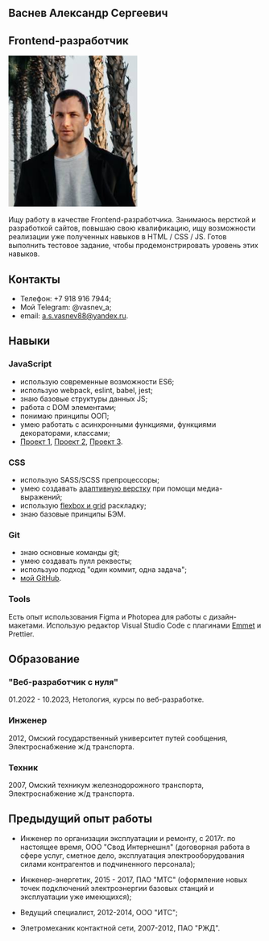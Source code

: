 ## Васнев Александр Сергеевич
## Frontend-разработчик

![Моя фотография](img/DSC03529.jpg)

Ищу работу в качестве Frontend-разработчика. Занимаюсь версткой и разработкой сайтов, повышаю свою квалификацию, ищу возможности реализации уже полученных навыков в HTML / CSS / JS. Готов выполнить тестовое задание, чтобы продемонстрировать уровень этих навыков.

## Контакты

- Телефон: +7 918 916 7944;
- Мой Telegram: @vasnev_a;
- email: a.s.vasnev88@yandex.ru.

## Навыки

### JavaScript

- использую современные возможности ES6;
- использую webpack, eslint, babel, jest;
- знаю базовые структуры данных JS;
- работа с DOM элементами;
- понимаю принципы ООП;
- умею работать с асинхронными функциями, функциями декораторами, классами;
- [Проект 1](https://github.com/Alexandr7944/bhj-diploma), [Проект 2](https://github.com/Alexandr7944/bjs-diplom), [Проект 3](https://replit.com/@AlieksandrVasni/Diplom-startovyi-kod#logic.js).

### CSS

- использую SASS/SCSS препроцессоры;
- умею создавать [адаптивную верстку](https://alexandr7944.github.io/mq-diploma-master/) при помощи медиа-выражений;
- использую [flexbox и grid](https://alexandr7944.github.io/training_site/) раскладку;
- знаю базовые принципы БЭМ.
  
### Git

- знаю основные команды git;
- умею создавать пулл реквесты;
- использую подход "один коммит, одна задача";
- [мой GitHub](https://github.com/Alexandr7944).

### Tools

Есть опыт использования Figma и Photopea для работы с дизайн-макетами. Использую редактор Visual Studio Code с плагинами [Emmet](certification/stepik-certificate-113654-f03cc9a.pdf) и Prettier.

## Образование

### "Веб-разработчик с нуля"
01.2022 - 10.2023, Нетология, курсы по веб-разработке.

### Инженер
2012, Омский государственный университет путей сообщения, Электроснабжение ж/д транспорта.

### Техник
2007, Омский техникум железнодорожного транспорта, Электроснабжение ж/д транспорта.

## Предыдущий опыт работы

- Инженер по организации эксплуатации и ремонту, с 2017г. по настоящее время, ООО "Свод Интернешнл" (договорная работа в сфере услуг, сметное дело, эксплуатация электрооборудования силами контрагентов и подчиненного персонала);
  
- Инженер-энергетик, 2015 - 2017, ПАО "МТС" (оформление новых точек подключений электроэнергии базовых станций и эксплуатации уже имеющихся);
  
- Ведущий специалист, 2012-2014, ООО "ИТС";
  
- Элетромеханик контактной сети, 2007-2012, ПАО "РЖД".
